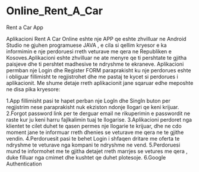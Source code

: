 # Online_Rent_A_Car

Rent a Car App      

Aplikacioni Rent A Car Online eshte nje APP qe eshte zhvilluar ne Android Studio ne gjuhen programuese JAVA , e cila si qellim kryesor e ka informimin e nje perdoruesi
rreth veturave me qera ne Republiken e Kosoves.Aplikacioni eshte zhvilluar ne ate menyre qe ti pershtate te gjitha paisjeve dhe ti pershtet madhesive te ndryshme te ekraneve.
Aplikacioni permban nje Login dhe Register FORM paraprakisht ku nje perdorues eshte i obliguar fillimisht te regjistrohet dhe me pastaj te kycet si perdorues i aplikacionit.
Me shume detaje rreth aplikacionit jane sqaruar edhe meposhte ne disa pika kryesore:

1.App fillimisht pasi te hapet perban nje LogIn dhe SingIn buton per regjistrim nese paraprakisht nuk ekziston ndonje llogari qe keni krijuar.
2.Forgot password link per te derguar email ne rikuperimin e passwordit ne raste kur ju keni harru fajlkalimin tuaj te llogarise.
3.Aplikacioni perdoret nga klientet te cilet duhet te qasen permes nje llogarie te krijuar, dhe ne cdo moment jane te informuar rreth dhenies se veturave me qera ne te gjithe vendin.
4.Perdoruesit pasi te behet Login i shfaqen dritare me oferta te ndryshme te veturave nga kompani te ndryshme ne vend.
5.Perdoruesi mund te informohet me te gjitha detajet rreth marrjes se vetures me qera , duke filluar nga cmimet dhe kushtet qe duhet plotesoje.
6.Google Authentication                                                                       
